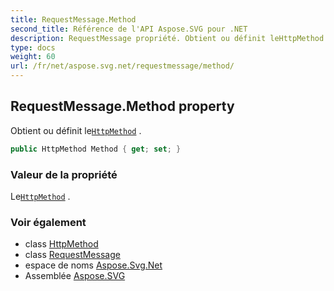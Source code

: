```yaml
---
title: RequestMessage.Method
second_title: Référence de l'API Aspose.SVG pour .NET
description: RequestMessage propriété. Obtient ou définit leHttpMethod .
type: docs
weight: 60
url: /fr/net/aspose.svg.net/requestmessage/method/
---
```

## RequestMessage.Method property

Obtient ou définit le[`HttpMethod`](../../httpmethod/) .

```csharp
public HttpMethod Method { get; set; }
```

### Valeur de la propriété

Le[`HttpMethod`](../../httpmethod/) .

### Voir également

* class [HttpMethod](../../httpmethod/)
* class [RequestMessage](../)
* espace de noms [Aspose.Svg.Net](../../requestmessage/)
* Assemblée [Aspose.SVG](../../../)


